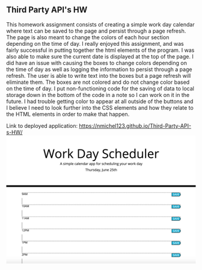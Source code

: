 ## Third Party API's HW ##
This homework assignment consists of creating a simple work day calendar where text can be saved to the page and persist through a page refresh. The page is also meant to change the colors of each hour section depending on the time of day. I really enjoyed this assignment, and was fairly successful in putting together the html elements of the program. I was also able to make sure the current date is displayed at the top of the page. I did have an issue with causing the boxes to change colors depending on the time of day as well as logging the information to persist through a page refresh. The user is able to write text into the boxes but a page refresh will eliminate them. The boxes are not colored and do not change color based on the time of day. I put non-functioning code for the saving of data to local storage down in the bottom of the code in a note so I can work on it in the future. I had trouble getting color to appear at all outside of the buttons and I believe I need to look further into the CSS elements and how they relate to the HTML elements in order to make that happen. 

Link to deployed application: https://nmichel123.github.io/Third-Party-API-s-HW/
![](workdayschedulerscreenshot.png)
